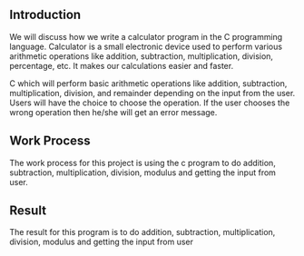 ## Introduction
  We will discuss how we write a calculator program in the C programming language. Calculator is a small electronic device used to perform various arithmetic operations like addition, subtraction, multiplication, division, percentage, etc. It makes our calculations easier and faster. 

C which will perform basic arithmetic operations like addition, subtraction, multiplication, division, and remainder depending on the input from the user.
Users will have the choice to choose the operation. If the user chooses the wrong operation then he/she will get an error message.
## Work Process
The work process for this project is using the c program to do addition, subtraction, multiplication, division, modulus and getting the input from user.
## Result
The result for this program is to do addition, subtraction, multiplication, division, modulus and getting the input from user



